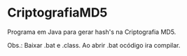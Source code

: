 # CriptografiaMD5
Programa em Java para gerar hash's na Criptografia MD5.

Obs.: Baixar .bat e .class.
      Ao abrir .bat ocódigo ira compilar.
